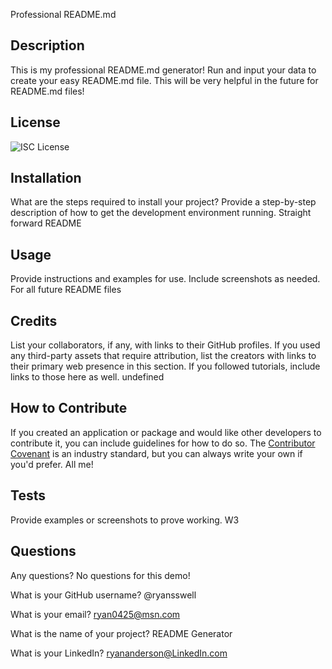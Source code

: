 Professional README.md
## Description
This is my professional README.md generator! Run and input your data to create your easy README.md file. This will be very helpful in the future for README.md files! 
## License
![ISC License](https://img.shields.io/static/v1.svg?label=License&message=MIT&color=yellow)
## Installation
What are the steps required to install your project? Provide a step-by-step description of how to get the development environment running. Straight forward README
## Usage
Provide instructions and examples for use. Include screenshots as needed.
For all future README files
## Credits
List your collaborators, if any, with links to their GitHub profiles.
If you used any third-party assets that require attribution, list the creators with links to their primary web presence in this section.
If you followed tutorials, include links to those here as well. undefined
## How to Contribute
If you created an application or package and would like other developers to contribute it, you can include guidelines for how to do so. The [Contributor Covenant](https://www.contributor-covenant.org/) is an industry standard, but you can always write your own if you'd prefer. All me!
## Tests
Provide examples or screenshots to prove working. W3
## Questions
Any questions? No questions for this demo!

What is your GitHub username? @ryansswell

What is your email? ryan0425@msn.com

What is the name of your project? README Generator

What is your LinkedIn? ryananderson@LinkedIn.com
